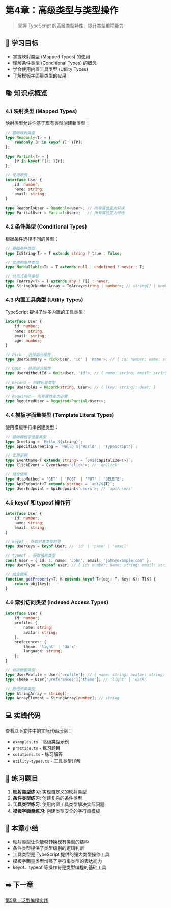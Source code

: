 # 第4章：高级类型与类型操作

> 掌握 TypeScript 的高级类型特性，提升类型编程能力

## 🎯 学习目标

- 掌握映射类型 (Mapped Types) 的使用
- 理解条件类型 (Conditional Types) 的概念
- 学会使用内置工具类型 (Utility Types)
- 了解模板字面量类型的应用

## 📚 知识点概览

### 4.1 映射类型 (Mapped Types)

映射类型允许你基于现有类型创建新类型：

```typescript
// 基础映射类型
type Readonly<T> = {
    readonly [P in keyof T]: T[P];
};

type Partial<T> = {
    [P in keyof T]?: T[P];
};

// 使用示例
interface User {
    id: number;
    name: string;
    email: string;
}

type ReadonlyUser = Readonly<User>; // 所有属性变为只读
type PartialUser = Partial<User>;   // 所有属性变为可选
```

### 4.2 条件类型 (Conditional Types)

根据条件选择不同的类型：

```typescript
// 基础条件类型
type IsString<T> = T extends string ? true : false;

// 实用的条件类型
type NonNullable<T> = T extends null | undefined ? never : T;

// 分布式条件类型
type ToArray<T> = T extends any ? T[] : never;
type StringOrNumberArray = ToArray<string | number>; // string[] | number[]
```

### 4.3 内置工具类型 (Utility Types)

TypeScript 提供了许多内置的工具类型：

```typescript
interface User {
    id: number;
    name: string;
    email: string;
    age: number;
}

// Pick - 选择部分属性
type UserSummary = Pick<User, 'id' | 'name'>; // { id: number; name: string; }

// Omit - 排除部分属性
type UserWithoutId = Omit<User, 'id'>; // { name: string; email: string; age: number; }

// Record - 创建记录类型
type UserRoles = Record<string, User>; // { [key: string]: User; }

// Required - 所有属性变为必需
type RequiredUser = Required<Partial<User>>;
```

### 4.4 模板字面量类型 (Template Literal Types)

使用模板字符串创建类型：

```typescript
// 基础模板字面量类型
type Greeting = `Hello ${string}`;
type SpecificGreeting = `Hello ${'World' | 'TypeScript'}`;

// 实用示例
type EventName<T extends string> = `on${Capitalize<T>}`;
type ClickEvent = EventName<'click'>; // 'onClick'

// 组合使用
type HttpMethod = 'GET' | 'POST' | 'PUT' | 'DELETE';
type ApiEndpoint<T extends string> = `api/${T}`;
type UserEndpoint = ApiEndpoint<'users'>; // 'api/users'
```

### 4.5 keyof 和 typeof 操作符

```typescript
interface User {
    id: number;
    name: string;
    email: string;
}

// keyof - 获取对象类型的键
type UserKeys = keyof User; // 'id' | 'name' | 'email'

// typeof - 获取值的类型
const user = { id: 1, name: 'John', email: 'john@example.com' };
type UserType = typeof user; // { id: number; name: string; email: string; }

// 组合使用
function getProperty<T, K extends keyof T>(obj: T, key: K): T[K] {
    return obj[key];
}
```

### 4.6 索引访问类型 (Indexed Access Types)

```typescript
interface User {
    id: number;
    profile: {
        name: string;
        avatar: string;
    };
    preferences: {
        theme: 'light' | 'dark';
        language: string;
    };
}

// 访问嵌套类型
type UserProfile = User['profile']; // { name: string; avatar: string; }
type Theme = User['preferences']['theme']; // 'light' | 'dark'

// 数组元素类型
type StringArray = string[];
type ArrayElement = StringArray[number]; // string
```

## 💻 实践代码

查看以下文件中的实际代码示例：

- `examples.ts` - 高级类型示例
- `practice.ts` - 练习题目
- `solutions.ts` - 练习解答
- `utility-types.ts` - 工具类型详解

## 📝 练习题目

1. **映射类型练习**: 实现自定义的映射类型
2. **条件类型练习**: 创建复杂的条件类型
3. **工具类型练习**: 使用内置工具类型解决实际问题
4. **模板字面量练习**: 创建类型安全的字符串模板

## 🎯 本章小结

- 映射类型让你能够转换现有类型的结构
- 条件类型提供了类型级别的逻辑判断
- 工具类型是 TypeScript 提供的强大类型操作工具
- 模板字面量类型增强了字符串类型的表达能力
- keyof、typeof 等操作符是类型编程的基础工具

## ➡️ 下一章

[第5章：泛型编程实践](../chapter-05-generics/README.md)
